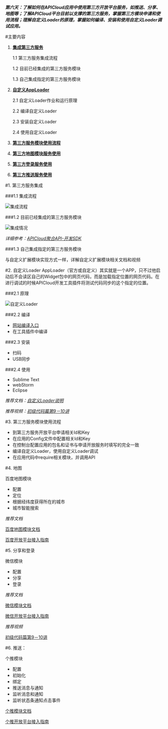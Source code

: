 <style>
</style>

***第六天：了解如何在APICloud应用中使用第三方开放平台服务，如推送、分享、地图等；了解APICloud平台目前以支撑的第三方服务，掌握第三方模块申请和使用流程；理解自定义Loader的原理，掌握如何编译、安装和使用自定义Loader调试应用。***

#主要内容

1. **[集成第三方服务](#P1)**

	1.1 第三方服务集成流程
	
	1.2 目前已经集成的第三方服务模块
	
	1.3 自己集成指定的第三方服务模块

2. **[自定义AppLoader](#P2)**

	2.1 自定义Loader作业和运行原理
	
	2.2 编译自定义Loader
	
	2.3 安装自定义Loader
	
	2.4 使用自定义Loader
	
3. **[第三方服务模块使用流程](#P3)**
4. **[第三方地图模块服务使用](P4)**
5. **[第三方登录服务使用](P5)**
6. **[第三方推送服务使用](P6)**


#1. 第三方服务集成

###1.1 集成流程

![集成流程](http://docs.apicloud.com/img/docImage/seven-course/day6/6.1.png)

###1.2 目前已经集成的第三方服务模块

![集成情况](http://docs.apicloud.com/img/docImage/seven-course/day6/6.2.png)

*详细参考：[APICloud聚合API-开发SDK](http://www.apicloud.com/mod-sdk)*

###1.3 自己集成指定的第三方服务模块

与自定义扩展模块实现方式一样，详解自定义扩展模块相关文档和视频

#2. 自定义Loader
AppLoader（官方或自定义）其实就是一个APP，只不过他启动后不会读区自己的Widget包中的网页代码，而是加载指定位置的网页代码。在进行调试的时候APICloud开发工具插件将测试代码同步的这个指定的位置。

###2.1 原理

![自定义Loader](http://docs.apicloud.com/img/docImage/seven-course/day6/6.3.png)

###2.2 编译

- [网站编译入口](http://www.apicloud.com/module-loader)
- 在工具插件中编译

###2.3 安装

- 扫码
- USB同步

###2.4 使用

- Sublime Text
- webStorm
- Eclipse


*推荐文档：[自定义Loader说明](http://docs.apicloud.com/Dev-Guide/Custom_Loader)*

*推荐视频：[初级代码篇第9－10讲](http://apicloud.com/video_play?list=2&index=9)*

#3. 第三方服务模块使用流程

- 到第三方服务开放平台申请相关Id和Key
- 在应用的Config文件中配置相关Id和Key
- 在控制台配置应用的包名和证书与申请开放服务时填写的完全一致
- 编译自定义Loader，使用自定义Loader调试
- 在应用代码中require相关模块，并调用API


#4. 地图

百度地图模块

+ 配置
+ 定位
+ 根据经纬度获得所在的城市
+ 城市智能搜索

*推荐文档*
	
[百度地图模块文档](http://docs.apicloud.com/Client-API/Open-SDK/bMap)

[百度开放平台接入指南](http://docs.apicloud.com/Others/Open-SDK-Integration-Guide/baidu)

#5. 分享和登录

微信模块

+ 配置
+ 分享
+ 登录

*推荐文档*

[微信模块文档](http://docs.apicloud.com/Client-API/Open-SDK/wx)
	
[微信开放平台接入指南](http://docs.apicloud.com/Others/Open-SDK-Integration-Guide/weChat)
	
*推荐视频*

[初级代码篇第9－10讲](http://apicloud.com/video_play?list=2&index=9)


#6. 推送：

个推模块

+ 配置
+ 初始化
+ 绑定
+ 推送消息与通知
+ 监听消息和通知
+ 监听状态条通知点击事件

[个推模块文档](http://docs.apicloud.com/Client-API/Open-SDK/pushGeTui)

[个推开放平台接入指南](http://docs.apicloud.com/Others/Open-SDK-Integration-Guide/pushGeTui_manual)